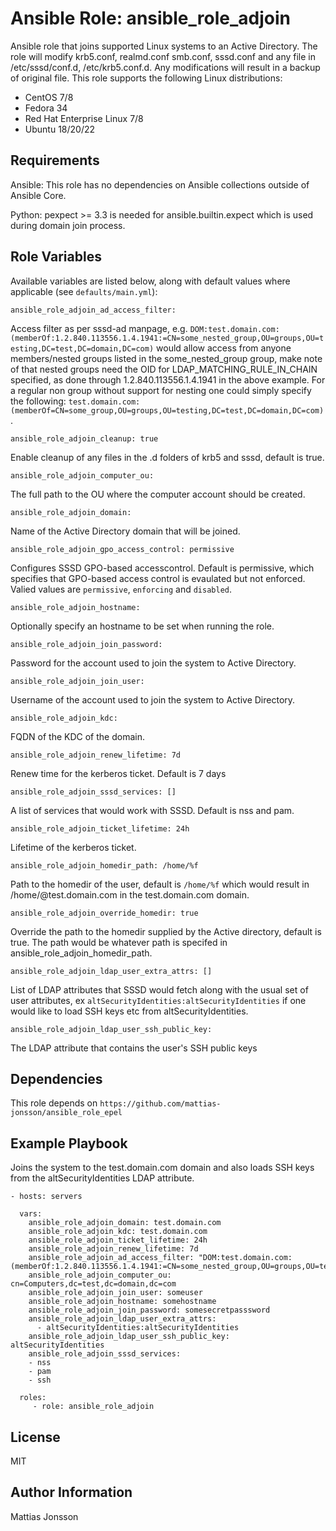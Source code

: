 Ansible Role: ansible_role_adjoin
=========

Ansible role that joins supported Linux systems to an Active Directory. The role will modify krb5.conf, realmd.conf smb.conf, sssd.conf and any file in /etc/sssd/conf.d, /etc/krb5.conf.d. Any modifications will result in a backup of original file.
This role supports the following Linux distributions:

<ul>
<li>CentOS 7/8
<li>Fedora 34
<li>Red Hat Enterprise Linux 7/8
<li>Ubuntu 18/20/22
</ul>

Requirements
------------

Ansible:
This role has no dependencies on Ansible collections outside of Ansible Core.

Python:
pexpect >= 3.3 is needed for ansible.builtin.expect which is used during domain join process.


Role Variables
--------------

Available variables are listed below, along with default values where applicable (see `defaults/main.yml`):

    ansible_role_adjoin_ad_access_filter:

Access filter as per sssd-ad manpage, e.g. `DOM:test.domain.com:(memberOf:1.2.840.113556.1.4.1941:=CN=some_nested_group,OU=groups,OU=testing,DC=test,DC=domain,DC=com)` would allow access from anyone members/nested groups listed in the some_nested_group group, make note of that nested groups need the OID for LDAP_MATCHING_RULE_IN_CHAIN specified, as done through 1.2.840.113556.1.4.1941 in the above example. For a regular non group without support for nesting one could simply specify the following: `test.domain.com:(memberOf=CN=some_group,OU=groups,OU=testing,DC=test,DC=domain,DC=com)`.


    ansible_role_adjoin_cleanup: true

Enable cleanup of any files in the .d folders of krb5 and sssd, default is true.

    ansible_role_adjoin_computer_ou:

The full path to the OU where the computer account should be created.

    ansible_role_adjoin_domain:

Name of the Active Directory domain that will be joined.

    ansible_role_adjoin_gpo_access_control: permissive

Configures SSSD GPO-based accesscontrol. Default is permissive, which specifies that GPO-based access control is evaulated but not enforced. Valied values are `permissive`, `enforcing` and `disabled`.

    ansible_role_adjoin_hostname:

Optionally specify an hostname to be set when running the role.

    ansible_role_adjoin_join_password:

Password for the account used to join the system to Active Directory.

    ansible_role_adjoin_join_user:

Username of the account used to join the system to Active Directory.

    ansible_role_adjoin_kdc:

FQDN of the KDC of the domain.

    ansible_role_adjoin_renew_lifetime: 7d

Renew time for the kerberos ticket. Default is 7 days

    ansible_role_adjoin_sssd_services: []

A list of services that would work with SSSD. Default is nss and pam.

    ansible_role_adjoin_ticket_lifetime: 24h

Lifetime of the kerberos ticket.

    ansible_role_adjoin_homedir_path: /home/%f

Path to the homedir of the user, default is `/home/%f` which would result in /home/<username>@test.domain.com in the test.domain.com domain.

    ansible_role_adjoin_override_homedir: true

Override the path to the homedir supplied by the Active directory, default is true. The path would be whatever path is specifed in ansible_role_adjoin_homedir_path.

    ansible_role_adjoin_ldap_user_extra_attrs: []

List of LDAP attributes that SSSD would fetch along with the usual set of user attributes, ex `altSecurityIdentities:altSecurityIdentities` if one would like to load SSH keys etc from altSecurityIdentities.

    ansible_role_adjoin_ldap_user_ssh_public_key:

The LDAP attribute that contains the user's SSH public keys

Dependencies
------------

This role depends on `https://github.com/mattias-jonsson/ansible_role_epel`

Example Playbook
----------------

Joins the system to the test.domain.com domain and also loads SSH keys from the altSecurityIdentities LDAP attribute.

    - hosts: servers

      vars:
        ansible_role_adjoin_domain: test.domain.com
        ansible_role_adjoin_kdc: test.domain.com
        ansible_role_adjoin_ticket_lifetime: 24h
        ansible_role_adjoin_renew_lifetime: 7d
        ansible_role_adjoin_ad_access_filter: "DOM:test.domain.com:(memberOf:1.2.840.113556.1.4.1941:=CN=some_nested_group,OU=groups,OU=testing,DC=test,DC=domain,DC=com)"
        ansible_role_adjoin_computer_ou: cn=Computers,dc=test,dc=domain,dc=com
        ansible_role_adjoin_join_user: someuser
        ansible_role_adjoin_hostname: somehostname
        ansible_role_adjoin_join_password: somesecretpasssword
        ansible_role_adjoin_ldap_user_extra_attrs:
          - altSecurityIdentities:altSecurityIdentities
        ansible_role_adjoin_ldap_user_ssh_public_key: altSecurityIdentities
        ansible_role_adjoin_sssd_services:
        - nss
        - pam
        - ssh

      roles:
         - role: ansible_role_adjoin

License
-------

MIT

Author Information
------------------

Mattias Jonsson
